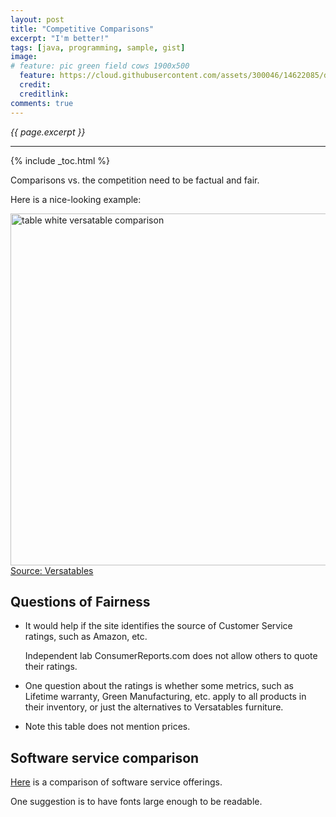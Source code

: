 ```yaml
---
layout: post
title: "Competitive Comparisons"
excerpt: "I'm better!"
tags: [java, programming, sample, gist]
image:
# feature: pic green field cows 1900x500
  feature: https://cloud.githubusercontent.com/assets/300046/14622085/d7213efc-0584-11e6-9f42-8f3efb09490d.jpg
  credit: 
  creditlink: 
comments: true
---
```

<i>{{ page.excerpt }}</i>
<hr />

{% include _toc.html %}

Comparisons vs. the competition need to be factual and fair.

Here is a nice-looking example:

<a target="_blank" href="http://www.versatables.com/discover/product-comparisons/competitor-comparisons/">
<img alt="table white versatable comparison" src="https://cloud.githubusercontent.com/assets/300046/14229472/ef70d5d4-f8f1-11e5-83a0-6f666e5f5af4.jpg" width="790" height="563">
Source: Versatables</a>
<!-- /images/table comparison table 790x563.jpg -->

## Questions of Fairness

* It would help if the site identifies the source of Customer Service ratings,
  such as Amazon, etc.

   Independent lab ConsumerReports.com does not allow others to quote their 
   ratings.

* One question about the ratings is whether some metrics, such as 
   Lifetime warranty, Green Manufacturing, etc.
   apply to all products in their inventory, or just the alternatives to Versatables
   furniture.

* Note this table does not mention prices.


## Software service comparison #

<a target="_blank" href="http://go.iron.io/lambda-vs-ironworker/">
Here</a> is a comparison of software service offerings.

<amp-img width="650" height="368" alt="lambda_ironworker-20160807-650x368-i15.jpg" src="https://cloud.githubusercontent.com/assets/14143059/17528510/9d341824-5e24-11e6-9901-79db3656744c.jpg"></amp-img>

One suggestion is to have fonts large enough to be readable.
